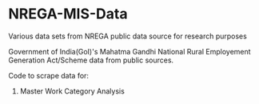 # NREGA-MIS-Data
Various data sets from NREGA public data source for research purposes

Government of India(GoI)'s Mahatma Gandhi National Rural Employement Generation Act/Scheme data from public sources. 

Code to scrape data for:
1. Master Work Category Analysis
